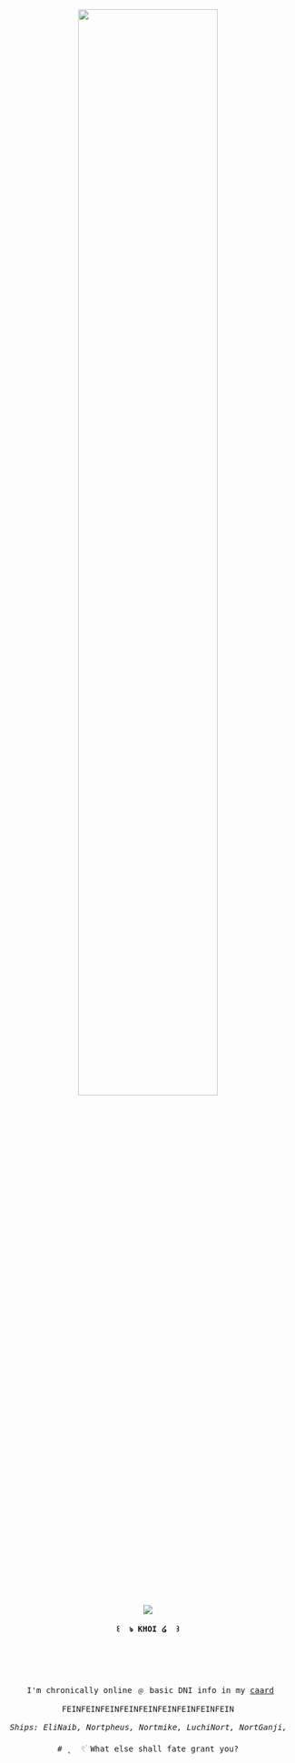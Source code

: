 <div align="center">

<img src= "[(https://64.media.tumblr.com/2301b1a65f042dc54e7acb5b8b61077a/a7c10038a1e9f850-fb/s1280x1920/b45ba34ffa6981d500342dc84e853cec1167ba2e.pnj)]" width="70%" align="center" />

<br><br>
<pre>
	
<img src= "https://media.discordapp.net/attachments/1103673778380214342/1292512463979544666/elifinal.png?ex=67040189&is=6702b009&hm=058bda16e95f498cb4777a9b5e873b1ca00568af7882dc9f2d9dd5cbf043d2fc&=&format=webp&quality=lossless" />

<header><b> ꒰  ঌ KHOI ໒  ꒱ </b></header>
	
 I'm chronically online ﹫ basic DNI info in my <a href="https://khoiphoskarrd.carrd.co">caard</a>
	    
FEINFEINFEINFEINFEINFEINFEINFEINFEIN

<I> Ships: EliNaib, Nortpheus, Nortmike, LuchiNort, NortGanji, (sort of) NortNaib </I>
	    
# ˛  𓏲࣪ What else shall fate grant you?
</pre>
<br><br>
<br><br><be>
    
</body>
</html>
